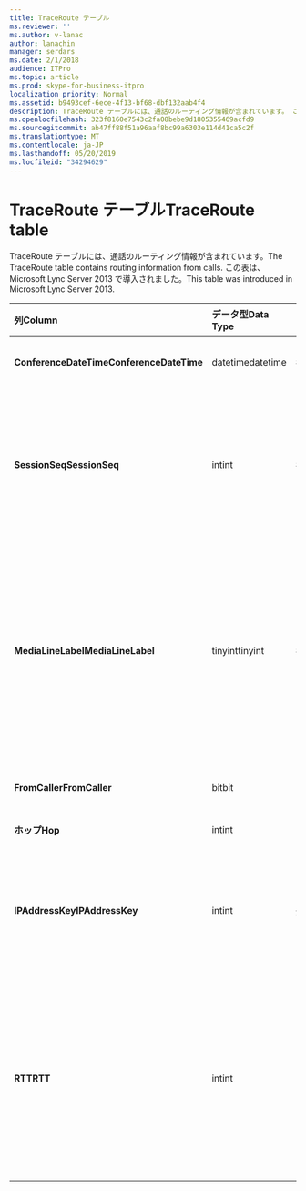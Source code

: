 ```yaml
---
title: TraceRoute テーブル
ms.reviewer: ''
ms.author: v-lanac
author: lanachin
manager: serdars
ms.date: 2/1/2018
audience: ITPro
ms.topic: article
ms.prod: skype-for-business-itpro
localization_priority: Normal
ms.assetid: b9493cef-6ece-4f13-bf68-dbf132aab4f4
description: TraceRoute テーブルには、通話のルーティング情報が含まれています。 この表は、Microsoft Lync Server 2013 で導入されました。
ms.openlocfilehash: 323f8160e7543c2fa08bebe9d1805355469acfd9
ms.sourcegitcommit: ab47ff88f51a96aaf8bc99a6303e114d41ca5c2f
ms.translationtype: MT
ms.contentlocale: ja-JP
ms.lasthandoff: 05/20/2019
ms.locfileid: "34294629"
---
```

# <a name="traceroute-table"></a><span data-ttu-id="6913b-104">TraceRoute テーブル</span><span class="sxs-lookup"><span data-stu-id="6913b-104">TraceRoute table</span></span>
 
<span data-ttu-id="6913b-105">TraceRoute テーブルには、通話のルーティング情報が含まれています。</span><span class="sxs-lookup"><span data-stu-id="6913b-105">The TraceRoute table contains routing information from calls.</span></span> <span data-ttu-id="6913b-106">この表は、Microsoft Lync Server 2013 で導入されました。</span><span class="sxs-lookup"><span data-stu-id="6913b-106">This table was introduced in Microsoft Lync Server 2013.</span></span>
  
|<span data-ttu-id="6913b-107">**列**</span><span class="sxs-lookup"><span data-stu-id="6913b-107">**Column**</span></span>|<span data-ttu-id="6913b-108">**データ型**</span><span class="sxs-lookup"><span data-stu-id="6913b-108">**Data Type**</span></span>|<span data-ttu-id="6913b-109">**キー/インデックス**</span><span class="sxs-lookup"><span data-stu-id="6913b-109">**Key/Index**</span></span>|<span data-ttu-id="6913b-110">**詳細**</span><span class="sxs-lookup"><span data-stu-id="6913b-110">**Details**</span></span>|
|:-----|:-----|:-----|:-----|
|<span data-ttu-id="6913b-111">**ConferenceDateTime**</span><span class="sxs-lookup"><span data-stu-id="6913b-111">**ConferenceDateTime**</span></span> <br/> |<span data-ttu-id="6913b-112">datetime</span><span class="sxs-lookup"><span data-stu-id="6913b-112">datetime</span></span>  <br/> |<span data-ttu-id="6913b-113">プライマリ、外部</span><span class="sxs-lookup"><span data-stu-id="6913b-113">Primary, Foreign</span></span>  <br/> |<span data-ttu-id="6913b-114">通話が開始された日付と時刻。</span><span class="sxs-lookup"><span data-stu-id="6913b-114">Date and time that the call began.</span></span>  <br/> |
|<span data-ttu-id="6913b-115">**SessionSeq**</span><span class="sxs-lookup"><span data-stu-id="6913b-115">**SessionSeq**</span></span> <br/> |<span data-ttu-id="6913b-116">int</span><span class="sxs-lookup"><span data-stu-id="6913b-116">int</span></span>  <br/> |<span data-ttu-id="6913b-117">プライマリ、外部</span><span class="sxs-lookup"><span data-stu-id="6913b-117">Primary, Foreign</span></span>  <br/> |<span data-ttu-id="6913b-118">同じ日付と同時に開始された可能性がある複数の通話を区別するために使用される一意の識別子。</span><span class="sxs-lookup"><span data-stu-id="6913b-118">Unique identifier used to distinguish between multiple calls that might have begun on the same date and at the same time.</span></span>  <br/> |
|<span data-ttu-id="6913b-119">**MediaLineLabel**</span><span class="sxs-lookup"><span data-stu-id="6913b-119">**MediaLineLabel**</span></span> <br/> |<span data-ttu-id="6913b-120">tinyint</span><span class="sxs-lookup"><span data-stu-id="6913b-120">tinyint</span></span>  <br/> |<span data-ttu-id="6913b-121">プライマリ、外部</span><span class="sxs-lookup"><span data-stu-id="6913b-121">Primary, Foreign</span></span>  <br/> |<span data-ttu-id="6913b-122">通話で使用されるビデオラインの種類を表します。</span><span class="sxs-lookup"><span data-stu-id="6913b-122">Represents the type of video line used in the call.</span></span> <span data-ttu-id="6913b-123">有効な値は次のとおりです。</span><span class="sxs-lookup"><span data-stu-id="6913b-123">Allowed values are:</span></span>  <br/> <span data-ttu-id="6913b-124">0-音声</span><span class="sxs-lookup"><span data-stu-id="6913b-124">0 - Audio</span></span>  <br/> <span data-ttu-id="6913b-125">1-ビデオ</span><span class="sxs-lookup"><span data-stu-id="6913b-125">1 - Video</span></span>  <br/> <span data-ttu-id="6913b-126">2-パノラマビデオ</span><span class="sxs-lookup"><span data-stu-id="6913b-126">2 - Panoramic video</span></span>  <br/> <span data-ttu-id="6913b-127">3-アプリケーション/デスクトップ共有</span><span class="sxs-lookup"><span data-stu-id="6913b-127">3 - Application/Desktop sharing</span></span>  <br/> |
|<span data-ttu-id="6913b-128">**FromCaller**</span><span class="sxs-lookup"><span data-stu-id="6913b-128">**FromCaller**</span></span> <br/> |<span data-ttu-id="6913b-129">bit</span><span class="sxs-lookup"><span data-stu-id="6913b-129">bit</span></span>  <br/> |<span data-ttu-id="6913b-130">Primary</span><span class="sxs-lookup"><span data-stu-id="6913b-130">Primary</span></span>  <br/> |<span data-ttu-id="6913b-131">通話を発信したエンドポイント。</span><span class="sxs-lookup"><span data-stu-id="6913b-131">Endpoint that placed the call.</span></span>  <br/> |
|<span data-ttu-id="6913b-132">**ホップ**</span><span class="sxs-lookup"><span data-stu-id="6913b-132">**Hop**</span></span> <br/> |<span data-ttu-id="6913b-133">int</span><span class="sxs-lookup"><span data-stu-id="6913b-133">int</span></span>  <br/> ||<span data-ttu-id="6913b-134">ネットワークホップ/</span><span class="sxs-lookup"><span data-stu-id="6913b-134">Network hop/</span></span>  <br/> |
|<span data-ttu-id="6913b-135">**IPAddressKey**</span><span class="sxs-lookup"><span data-stu-id="6913b-135">**IPAddressKey**</span></span> <br/> |<span data-ttu-id="6913b-136">int</span><span class="sxs-lookup"><span data-stu-id="6913b-136">int</span></span>  <br/> |<span data-ttu-id="6913b-137">外部</span><span class="sxs-lookup"><span data-stu-id="6913b-137">Foreign</span></span>  <br/> |<span data-ttu-id="6913b-138">IP アドレスの一意の識別子。</span><span class="sxs-lookup"><span data-stu-id="6913b-138">Unique identifier for the IP address.</span></span> <span data-ttu-id="6913b-139">IP アドレス情報は、 [IPAddress テーブル](ipaddress.md)に格納されます。</span><span class="sxs-lookup"><span data-stu-id="6913b-139">IP address information is stored in the [IPAddress table](ipaddress.md).</span></span>  <br/> |
|<span data-ttu-id="6913b-140">**RTT**</span><span class="sxs-lookup"><span data-stu-id="6913b-140">**RTT**</span></span> <br/> |<span data-ttu-id="6913b-141">int</span><span class="sxs-lookup"><span data-stu-id="6913b-141">int</span></span>  <br/> ||<span data-ttu-id="6913b-142">往復時間。</span><span class="sxs-lookup"><span data-stu-id="6913b-142">Roundtrip time.</span></span> <span data-ttu-id="6913b-143">往復時間は、ボイスパケットがその宛先に到達し、受信した通知を返信するのにかかる時間を測定します。</span><span class="sxs-lookup"><span data-stu-id="6913b-143">The roundtrip time measures the amount of time it takes for a voice packet to reach its destination and then send back notification that it was received.</span></span>  <br/> |
   


